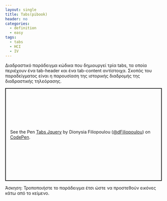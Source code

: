 ```yaml
---
layout: single
title: Tabs(pibook)
header: no
categories:
  - definition
  - easy
tags:
  - tabs
  - HCI
  - IV
---
```


Διαδραστικό παράδειγμα κώδικα που δημιουργεί τρία tabs, τα οποία περιέχουν ένα tab-header και ένα tab-content αντίστοιχα.
Σκοπός του παραδείγματος είναι η παρουσίαση της ιστορικής διαδρομής της διαδραστικής τηλεόρασης. 

<p class="codepen" data-height="300" data-default-tab="html,result" data-slug-hash="mdMpLZN" data-user="dFiliopoulou" style="height: 300px; box-sizing: border-box; display: flex; align-items: center; justify-content: center; border: 2px solid; margin: 1em 0; padding: 1em;">
  <span>See the Pen <a href="https://codepen.io/dFiliopoulou/pen/mdMpLZN">
  Tabs Jquery</a> by Dionysia Filiopoulou (<a href="https://codepen.io/dFiliopoulou">@dFiliopoulou</a>)
  on <a href="https://codepen.io">CodePen</a>.</span>
</p>
<script async src="https://cpwebassets.codepen.io/assets/embed/ei.js"></script>

Άσκηση: Τροποποιήστε το παράδειγμα έτσι ώστε να προστεθούν εικόνες κάτω από το κείμενο.

